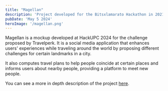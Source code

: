 ```yaml
---
title: "Magellan"
description: 'Project developed for the Bitsxlamarato Hackathon in 2021'
pubDate: 'May 5 2024'
heroImage: '/magellan.png'
---
```

Magellan is a mockup developed at HackUPC 2024 for the challenge proposed by Travelperk. It is a social media application that enhances users' experiences while traveling around the world by proposing different challenges for certain landmarks in a city.

It also computes travel plans to help people coincide at certain places and informs users about nearby people, providing a platform to meet new people.


You can see a more in depth description of the project [here](https://jaumeros.me/projects/magellan/).
